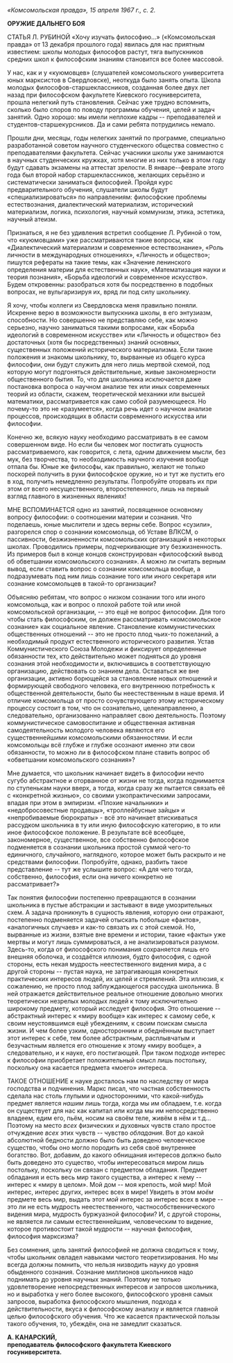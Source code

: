 *«Комсомольская правда», 15 апреля 1967 г., с. 2.*

**ОРУЖИЕ ДАЛЬНЕГО БОЯ**

СТАТЬЯ Л. РУБИНОЙ «Хочу изучать философию\...» («Комсомольская правда»
от 13 декабря прошлого года) явилась для нас приятным известием: школы
молодых философов растут, тяга выпускников средних школ к философским
знаниям становится все более массовой.

У нас, как и у «куюмовцев» (слушателей комсомольского университета юных
марксистов в Свердловске), неоткуда было занять опыта. Школа молодых
философов-старшеклассников, созданная более двух лет назад при
философском факультете Киевского госуниверситета, прошла нелегкий путь
становления. Сейчас уже трудно вспомнить, сколько было споров по поводу
программы обучения, целей и задач занятий. Одно хорошо: мы имели
неплохие кадры -- преподавателей и студентов-старшекурсников. Да и сами
ребята потрудились немало.

Прошли дни, месяцы, годы нелегких занятий по программе, специально
разработанной советом научного студенческого общества совместно с
преподавателями факультета. Сейчас учасники школы уже занимаются в
научных студенческих кружках, хотя многие из них только в этом году
будут сдавать экзамены на аттестат зрелости. В январе--феврале этого
года был второй набор старшеклассников, желающих серьёзно и
систематически заниматься философией. Пройдя курс предварительного
обучения, слушатели школы будут «специализироваться» по направлениям:
философские проблемы естествознания, диалектический материализм,
исторический материализм, логика, психология, научный коммунизм, этика,
эстетика, научный атеизм.

Признаться, я не без удивления встретил сообщение Л. Рубиной о том, что
«куюмовцами» уже рассматриваются такие вопросы, как «Диалектический
материализм и современное естествознание», «Роль личности в
международных отношениях», «Личность и общество»; пишутся рефераты на
такие темы, как «Значение ленинского определения материи для
естественных наук», «Математизация науки и теория познания», «Борьба
идеологий и современное искусство». Будем откровенны: разобраться хотя
бы посредственно в подобных вопросах, не вульгаризируя их, вряд ли под
силу школьнику.

Я хочу, чтобы коллеги из Свердловска меня правильно поняли. Искренне
верю в возможности выпускника школы, в его энтузиазм, способности. Но
совершенно не представляю себе, как можно серьезно, научно заниматься
такими вопросами, как «Борьба идеологий в современном искусстве» или
«Личность и общество» без достаточных (хотя бы посредственных) знаний
основных, существенных положений исторического материализма. Если такие
положения и знакомы школьнику, то, вырванные из общего курса философии,
они будут служить для него лишь мертвой схемой, под которую могут
подгоняться действительные, живые закономерности общественного бытия.
То, что для школьника исключается даже постановка вопроса о научном
анализе тех или иных современных теорий из области, скажем,
теоретической механики или высшей математики, рассматривается как само
собой разумеющееся. Но почему-то это не «разумеется», когда речь идет о
научном анализе процессов, происходящих в области современного искусства
или философии.

Конечно же, всякую науку необходимо рассматривать в ее самом совершенном
виде. Но если бы человек мог постигать сущность рассматриваемого, как
говорится, с лета, одним движением мысли, без мук, без творчества, то
необходимость научного изучения вообще отпала бы. Юные же философы, как
правильно, желают не только поскорей получить в руки философское оружие,
но и тут же пустить его в ход, получить немедленно результаты.
Попробуйте оторвать их при этом от всего несущественного,
второстепенного, лишь на первый взгляд главного в жизненных явлениях!

МНЕ ВСПОМИНАЕТСЯ одно из занятий, посвященное основному вопросу
философии: о соотношении материи и сознания. Что поделаешь, юные
мыслители и здесь верны себе. Вопрос «сузили», разгорелся спор о
сознании комсомольца, об Уставе ВЛКСМ, о пассивности, безжизненности
комсомольских организаций в некоторых школах. Проводились примеры,
подчеркивающие эту безжизненность. Из примеров был в конце концов
сконструирован «философский вывод об обветшании комсомольского
сознания». А можно ли считать верным вывод, если ставить вопрос о
сознании комсомольца вообще, а подразумевать под ним лишь сознание того
или иного секретаря или сознание комсомольцев в такой-то организации?

Объясняю ребятам, что вопрос о низком сознании того или иного
комсомольца, как и вопрос о плохой работе той или иной комсомольской
организации, -- это ещё не вопрос философии. Для того чтобы стать
философским, он должен рассматривать «комсомольское сознание» как
социальное явление. Становление коммунистических общественных отношений
-- это не просто плод чьих-то пожеланий, а необходимый продукт
естественного исторического развития. Устав Коммунистического Союза
Молодежи и фиксирует определенные обязанности тех, кто действительно
может подняться до уровня сознания этой необходимости и, включившись в
соответствующую организацию, действовать со знанием дела. Оставаться же
вне организации, активно борющейся за становление новых отношений и
формирующей свободного человека, его внутреннюю потребность к
общественной деятельности, было бы неестественным в наше время. И
отличие комсомольца от просто сочувствующего этому историческому
процессу состоит в том, что он сознательно, целенаправленно, а
следовательно, организованно направляет свою деятельность. Поэтому
коммунистическое самовоспитание и общественная активная самодеятельность
молодого человека являются его существеннейшими комсомольскими
обязанностями. И если комсомольцы всё глубже и глубже осознают именно
эти свои обязанности, то можно ли в философском плане ставить вопрос об
«обветшании комсомольского сознания»?

Мне думается, что школьник начинает видеть в философии нечто сугубо
абстрактное и оторванное от жизни не тогда, когда поднимается по
ступенькам науки вверх, а тогда, когда сразу же пытается связать её с
«конкретной жизнью», со своими узкопрактическими запросами, впадая при
этом в эмпиризм. «Плохие начальники» и «недобросовестные продавцы»,
«троллейбусные зайцы» и «непробиваемые бюрократы» - всё это начинает
втискиваться рассудком школьника в ту или иную философскую категорию, в
то или иное философское положение. В результате всё всеобщее,
закономерное, существенное, все собственно философское подменяется в
сознании школьника простой суммой чего-то единичного, случайного,
наглядного, которое может быть раскрыто и не средствами философии.
Попробуйте, однако, разбить такое представление -- тут же услышите
вопрос: «А для чего тогда, собственно, философия, если она ничего
конкретно не рассматривает?»

Так понятия философии постепенно превращаются в сознании школьника в
пустые абстракции и застывают в виде умозрительных схем. А задача
проникнуть в сущность явления, которую они отражают, постепенно
подменяется задачей отыскать побольше «фактов», «аналогичных случаев» и
как-то связать их с этой схемой. Но, вырванные из жизни, взятые вне
времени и истории, такие «факты» уже мертвы и могут лишь суммироваться,
а не анализироваться разумом. Здесь-то, когда от философского понимания
сохраняется лишь его внешняя оболочка, и создаётся иллюзия, будто
философия, с одной стороны, есть некая мудрость неестественного видения
мира, а с другой стороны -- пустая наука, не затрагивающая конкретных
практических интересов людей, их целей и стремлений. Эта иллюзия, к
сожалению, не просто плод заблуждающегося рассудка школьника. В ней
отражается действительное реальное отношение довольно многих
теоретически незрелых молодых людей к тому исключительно широкому
предмету, который исследует философия. Это отношение -- абстрактный
интерес к «миру вообще» как интерес к самому себе, к своим неустоявшимся
ещё убеждениям, к своим поискам смысла жизни. И чем более узким,
односторонним и обеднённым выступает этот интерес к себе, тем более
абстрактным, расплывчатым и безучастным является его отношение к этому
«миру вообще», а следовательно, и к науке, его постигающей. При таком
подходе интерес к философии приобретает положительный смысл лишь
постольку, поскольку она касается предмета «моего» интереса.

ТАКОЕ ОТНОШЕНИЕ к науке досталось нам по наследству от мира господства и
подчинения. Маркс писал, что частная собственность сделала нас столь
глупыми и односторонними, что какой-нибудь предмет является *нашим* лишь
тогда, когда мы им обладаем, т.е. когда он существует для нас как
капитал или когда мы им непосредственно владеем, едим его, пьём, носим
на своём теле, живём в нём и т.д... Поэтому на место *всех* физических и
духовных чувств стало простое отчуждение *всех* этих чувств -- чувство
*обладания*. Вот до какой абсолютной бедности должно было быть доведено
человеческое существо, чтобы оно могло породить из себя своё внутреннее
богатство. Вот, добавим, до какого обнищания интересов должно было быть
доведено это существо, чтобы интересоваться миром лишь постольку,
поскольку он связан с предметом обладания. Предмет обладания и есть весь
мир такого существа, а интерес к нему -- интерес к «миру в целом». Мой
дом -- моя крепость, мой мир! Мой интерес, интерес других, интерес всех
в мире! Увидеть в этом *моём* предмете весь мир, выдать этот *мой*
интерес за интерес всех в мире -- это ли не есть мудрость
неестественного, частнособственнического видения мира, мудрость
буржуазной философии? И, с другой стороны, не является ли самым
естественнейшим, человеческим то видение, которое противостоит такой
мудрости -- научная философия, философия марксизма?

Без сомнения, цель занятий философией не должна сводиться к тому, чтобы
школьник овладел навыками чистого теоретизирования. Но мы всегда должны
помнить, что нельзя низводить науку до уровня обыденного сознания.
Сознание миллионов школьников надо поднимать до уровня научных знаний.
Поэтому не только удовлетворение непосредственных интересов и запросов
школьника, но и выработка у него более высокого, философского уровня
самых запросов, выработка философского мышления, подхода к
действительности, вкуса к философскому анализу и является главной целью
философского обучения. Что же касается практической пользы такого
обучения, то, убеждён, она не замедлит сказаться.

**А. КАНАРСКИЙ,**\
**преподаватель философского факультета Киевского госуниверситета.**

